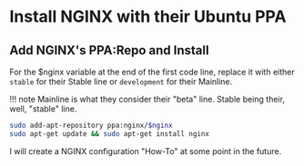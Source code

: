 # Install NGINX with their Ubuntu PPA

## Add NGINX's PPA:Repo and Install

For the $nginx variable at the end of the first code line, replace it with either `stable` for their Stable line or `development` for their Mainline.

!!! note
    Mainline is what they consider their "beta" line. Stable being their, well, "stable" line.

```bash
sudo add-apt-repository ppa:nginx/$nginx
sudo apt-get update && sudo apt-get install nginx
```

I will create a NGINX configuration "How-To" at some point in the future.
